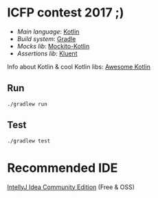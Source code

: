 # ICFP contest 2017 ;)

- *Main language*: [Kotlin](https://try.kotlinlang.org/)
- *Build system*: [Gradle](https://guides.gradle.org/creating-new-gradle-builds/)
- *Mocks lib*: [Mockito-Kotlin](https://github.com/nhaarman/mockito-kotlin)
- *Assertions lib*: [Kluent](https://github.com/MarkusAmshove/Kluent)

Info about Kotlin & cool Kotlin libs: [Awesome Kotlin](https://kotlin.link/)

## Run
```
./gradlew run
```

## Test
```
./gradlew test
```

# Recommended IDE
[IntellyJ Idea Community Edition](https://www.jetbrains.com/idea/download/) (Free & OSS)
